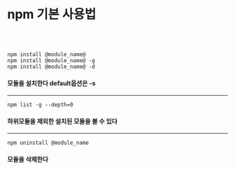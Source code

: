 # npm 기본 사용법
<br>
<br>

```
npm install @module_name@
npm install @module_name@ -g
npm install @module_name@ -d
```
#### 모듈을 설치한다 default옵션은 -s
------------------------------
```
npm list -g --depth=0
```
#### 하위모듈을 제외한 설치된 모듈을 볼 수 있다
--------------------------------------
```
npm uninstall @module_name
```
#### 모듈을 삭제한다
